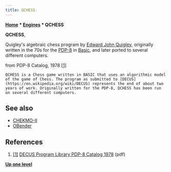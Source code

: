 ```yaml
---
title: QCHESS
---
```

**[Home](Home "Home") \* [Engines](Engines "Engines") \* QCHESS**


**QCHESS**,  

Quigley's algebraic chess program by [Edward John Quigley](Edward_John_Quigley "Edward John Quigley"), originally written in the 70s for the [PDP-8](PDP-8 "PDP-8") in [Basic](Basic "Basic"), and later ported to several different computers.






from PDP-8 Catalog, 1978 <a id="cite-note-1" href="#cite-ref-1">[1]</a>




```
QCHESS is a Chess game written in BASIC that uses an algorithmic model of the game of Chess. The program as submitted to [DECUS](https://en.wikipedia.org/wiki/DECUS) represents the end of about two years of work. Originally written for the PDP-8, QCHESS has been run on several different computers. 

```

## See also


* [CHEKMO-II](CHEKMO-II "CHEKMO-II")
* [OBender](OBender "OBender")


## References


1. <a id="cite-ref-1" href="#cite-note-1">[1]</a> [DECUS Program Library PDP-8 Catalog 1978](http://www.bitsavers.org/pdf/dec/decus/programCatalogs/DECUS_Catalog_PDP-8_Aug78.pdf) (pdf)

**[Up one level](Engines "Engines")**







 
